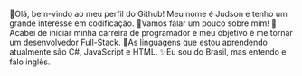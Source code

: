 👋Olá, bem-vindo ao meu perfil do Github! Meu nome é Judson e tenho um grande interesse em codificação. 
👀Vamos falar um pouco sobre mim! 
📌Acabei de iniciar minha carreira de programador e meu objetivo é me tornar um desenvolvedor Full-Stack. 
📖As linguagens que estou aprendendo atualmente são C#, JavaScript e HTML. 
✨Eu sou do Brasil, mas entendo e falo inglês.
